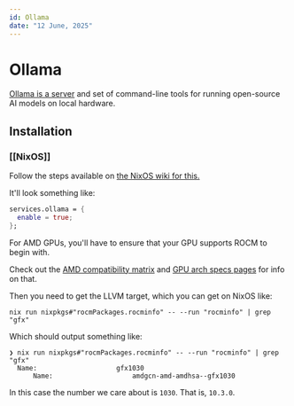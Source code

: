 ```yaml
---
id: Ollama
date: "12 June, 2025"
---
```


# Ollama

[Ollama is a server](https://ollama.com/) and set of command-line tools for running open-source AI
models on local hardware.

## Installation

### [[NixOS]]

Follow the steps available on [the NixOS wiki for this.](https://wiki.nixos.org/wiki/Ollama)

It'll look something like:
```nix
services.ollama = {
  enable = true;
};
```

For AMD GPUs, you'll have to ensure that your GPU supports ROCM to begin with.

Check out the [AMD compatibility matrix](https://rocm.docs.amd.com/en/latest/compatibility/compatibility-matrix.html) and [GPU arch specs pages](https://rocm.docs.amd.com/en/latest/reference/gpu-arch-specs.html) for info on that.

Then you need to get the LLVM target, which you can get on NixOS like:
```shell
nix run nixpkgs#"rocmPackages.rocminfo" -- --run "rocminfo" | grep "gfx"
```

Which should output something like:
```
❯ nix run nixpkgs#"rocmPackages.rocminfo" -- --run "rocminfo" | grep "gfx"
  Name:                    gfx1030                            
      Name:                    amdgcn-amd-amdhsa--gfx1030         
```

In this case the number we care about is `1030`. That is, `10.3.0`.

